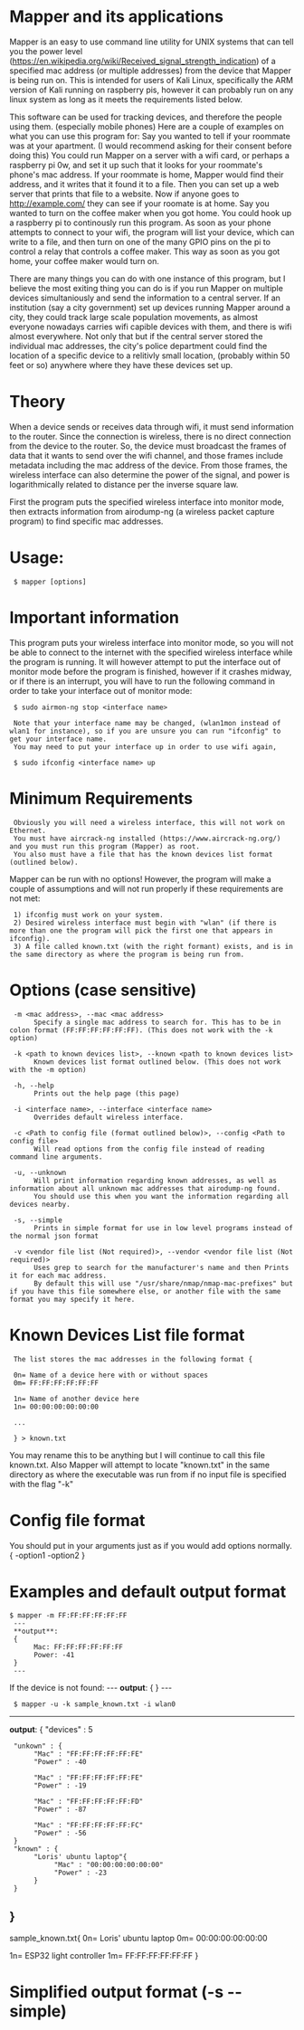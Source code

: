 # Mapper and its applications
Mapper is an easy to use command line utility for UNIX systems that can tell you the power level (https://en.wikipedia.org/wiki/Received_signal_strength_indication) of a specified mac address (or multiple addresses) from the device that Mapper is being run on. 
This is intended for users of Kali Linux, specifically the ARM version of Kali running on raspberry pis, however it can probably run on any linux system as long as it meets the requirements listed below.
     
This software can be used for tracking devices, and therefore the people using them. (especially mobile phones) Here are a couple of examples on what you can use this program for:
Say you wanted to tell if your roommate was at your apartment. (I would recommend asking for their consent before doing this) You could run Mapper on a server with a wifi card, or perhaps a raspberry pi 0w, and set it up such that it looks for your roommate's phone's mac address. If your roommate is home, Mapper would find their address, and it writes that it found it to a file. Then you can set up a web server that prints that file to a website. Now if anyone goes to http://example.com/ they can see if your roomate is at home.
Say you wanted to turn on the coffee maker when you got home. You could hook up a raspberry pi to continously run this program. As soon as your phone attempts to connect to your wifi, the program will list your device, which can write to a file, and then turn on one of the many GPIO pins on the pi to control a relay that controls a coffee maker. This way as soon as you got home, your coffee maker would turn on. 
     
 There are many things you can do with one instance of this program, but I believe the most exiting thing you can do is if you run Mapper on multiple devices simultaniously and send the information to a central server. 
If an institution (say a city government) set up devices running Mapper around a city, they could track large scale population movements, as almost everyone nowadays carries wifi capible devices with them, and there is wifi almost everywhere. Not only that but if the central server stored the individual mac addresses, the city's police department could find the location of a specific device to a relitivly small location, (probably within 50 feet or so) anywhere where they have these devices set up.
     
# Theory
When a device sends or receives data through wifi, it must send information to the router. Since the connection is wireless, there is no direct connection from the device to the router. So, the device must broadcast the frames of data that it wants to send over the wifi channel, and those frames include metadata including the mac address of the device.  From those frames, the wireless interface can also determine the power of the signal, and power  is logarithmically related to distance per the inverse square law.

First the program puts the specified wireless interface into monitor mode, then extracts information from airodump-ng (a wireless packet capture program) to find specific mac addresses. 
 
 # Usage:
     $ mapper [options]
     
# Important information
This program puts your wireless interface into monitor mode, so you will not be able to connect to the internet with the specified wireless interface while the program is running. It will however attempt to put the interface out of monitor mode before the program is finished, however if it crashes midway, or if there is an interrupt, you will have to run the following command in order to take your interface out of monitor mode:
     
     $ sudo airmon-ng stop <interface name>
     
     Note that your interface name may be changed, (wlan1mon instead of wlan1 for instance), so if you are unsure you can run "ifconfig" to get your interface name.
     You may need to put your interface up in order to use wifi again,
     
     $ sudo ifconfig <interface name> up

# Minimum Requirements
     Obviously you will need a wireless interface, this will not work on Ethernet.
     You must have aircrack-ng installed (https://www.aircrack-ng.org/) and you must run this program (Mapper) as root.
     You also must have a file that has the known devices list format (outlined below).
     
Mapper can be run with no options! However, the program will make a couple of assumptions and will not run properly if these requirements are not met:

     1) ifconfig must work on your system.
     2) Desired wireless interface must begin with "wlan" (if there is more than one the program will pick the first one that appears in ifconfig).
     3) A file called known.txt (with the right formant) exists, and is in the same directory as where the program is being run from. 
          
# Options (case sensitive)

     -m <mac address>, --mac <mac address>
          Specify a single mac address to search for. This has to be in colon format (FF:FF:FF:FF:FF:FF). (This does not work with the -k option)
  
     -k <path to known devices list>, --known <path to known devices list>
          Known devices list format outlined below. (This does not work with the -m option)
     
     -h, --help
          Prints out the help page (this page)
     
     -i <interface name>, --interface <interface name>
          Overrides default wireless interface.
          
     -c <Path to config file (format outlined below)>, --config <Path to config file>
          Will read options from the config file instead of reading command line arguments.   
  
     -u, --unknown
          Will print information regarding known addresses, as well as information about all unknown mac addresses that airodump-ng found. 
          You should use this when you want the information regarding all devices nearby.
          
     -s, --simple
          Prints in simple format for use in low level programs instead of the normal json format
     
     -v <vendor file list (Not required)>, --vendor <vendor file list (Not required)>
          Uses grep to search for the manufacturer's name and then Prints it for each mac address.
          By default this will use "/usr/share/nmap/nmap-mac-prefixes" but if you have this file somewhere else, or another file with the same format you may specify it here.
          

# Known Devices List file format

     The list stores the mac addresses in the following format {

     0n= Name of a device here with or without spaces
     0m= FF:FF:FF:FF:FF:FF

     1n= Name of another device here
     1n= 00:00:00:00:00:00

     ...

     } > known.txt

You may rename this to be anything but I will continue to call this file known.txt.
Also Mapper will attempt to locate "known.txt" in the same directory as where the executable was run from if no input file is specified with the flag "-k"

# Config file format
You should put in your arguments just as if you would add options normally.
{
-option1 <param1> -option2 <param2>
}

# Examples and default output format

    $ mapper -m FF:FF:FF:FF:FF:FF
     ---
     **output**:
     {
          Mac: FF:FF:FF:FF:FF:FF
          Power: -41
     }
     ---

If the device is not found:
     ---
     **output**:
     {
     }
     ---


     $ mapper -u -k sample_known.txt -i wlan0

---
**output**:
{
     "devices" : 5
     
     "unkown" : {
          "Mac" : "FF:FF:FF:FF:FF:FE"
          "Power" : -40

          "Mac" : "FF:FF:FF:FF:FF:FE"
          "Power" : -19

          "Mac" : "FF:FF:FF:FF:FF:FD"
          "Power" : -87

          "Mac" : "FF:FF:FF:FF:FF:FC"
          "Power" : -56
     }
     "known" : {
          "Loris' ubuntu laptop"{ 
               "Mac" : "00:00:00:00:00:00"
               "Power" : -23
          }
     }
}
---


sample_known.txt{
0n= Loris' ubuntu laptop
0m= 00:00:00:00:00:00

1n= ESP32 light controller
1m= FF:FF:FF:FF:FF:FF
}

# Simplified output format (-s --simple)




